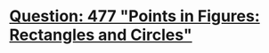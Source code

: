 [Question: 477 "Points in Figures: Rectangles and Circles"](http://uva.onlinejudge.org/external/4/477.html)
===
